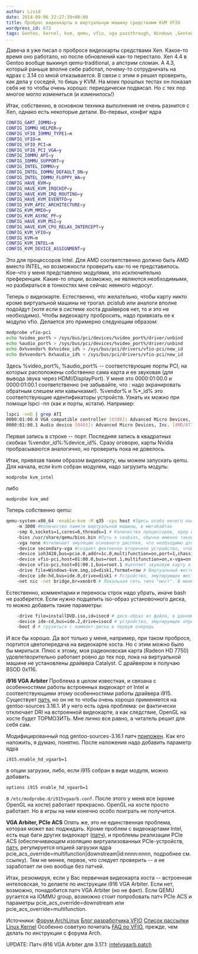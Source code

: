 ```yaml
---
author: Livid
date: 2014-09-06 22:27:39+00:00
title: Проброс видеокарты в виртуальную машину средствами KVM VFIO
wordpress_id: 672
tags: Gentoo, kernel, kvm, qemu, vfio, vga passthrough, Windows ,Gentoo, kernel, patch
...
```


Давеча я уже писал о пробросе видеокарты средствами Xen. Какое-то время
оно работало, но после обновлений как-то перестало. Xen 4.4 в Gentoo
вообще выкинул qemu-traditional, а апстрим сломан. А 4.3, который раньше
вполне себе работал, почему-то сотрудничать на ядрах с 3.14 со мной
отказывается. В связи с этим я решил проверить, как дела у соседей, то
бишь у KVM. На моих прошлых тестах он показал себя не то чтобы очень
хорошо: периодически подвисал. Но с тех пор многое могло измениться (и
изменилось!)

<!--more-->



Итак, собственно, в основном техника выполнения не очень разнится с Xen,
однако есть некоторые детали. Во-первых, конфиг ядра

```bash
CONFIG_GART_IOMMU=y
CONFIG_IOMMU_HELPER=y
CONFIG_VFIO_IOMMU_TYPE1=m
CONFIG_VFIO=m
CONFIG_VFIO_PCI=m
CONFIG_VFIO_PCI_VGA=y
CONFIG_IOMMU_API=y
CONFIG_IOMMU_SUPPORT=y
CONFIG_INTEL_IOMMU=y
CONFIG_INTEL_IOMMU_DEFAULT_ON=y
CONFIG_INTEL_IOMMU_FLOPPY_WA=y
CONFIG_HAVE_KVM=y
CONFIG_HAVE_KVM_IRQCHIP=y
CONFIG_HAVE_KVM_IRQ_ROUTING=y
CONFIG_HAVE_KVM_EVENTFD=y
CONFIG_KVM_APIC_ARCHITECTURE=y
CONFIG_KVM_MMIO=y
CONFIG_KVM_ASYNC_PF=y
CONFIG_HAVE_KVM_MSI=y
CONFIG_HAVE_KVM_CPU_RELAX_INTERCEPT=y
CONFIG_KVM_VFIO=y
CONFIG_KVM=m
CONFIG_KVM_INTEL=m
CONFIG_KVM_DEVICE_ASSIGNMENT=y
```

Это для процессоров Intel. Для AMD соответственно должно быть AMD вместо
INTEL, но возможности проверить как-то не представилось. Кое-что у меня
представлено модулями, это исключительно преференция. Какие-то опции,
возможно, не являются необходимыми, но разбираться в тонкостях мне
сейчас немного недосуг.

Теперь о видеокарте. Естественно, что желательно, чтобы карту никто
кроме виртуальной машины не трогал. pcistub или аналоги вполне подойдут
(хотя если в системе хоста драйверов нет, то и это не необходимо). Чтобы
видеокарту пробросить, надо привязать ее к модулю vfio. Делается это
примерно следующим образом:

```bash
modprobe vfio-pci
echo %video_port% > /sys/bus/pci/devices/%video_port%/driver/unbind
echo %audio_port% > /sys/bus/pci/devices/%video_port%/driver/unbind
echo 0x%vendor% 0x%video_id% > /sys/bus/pci/drivers/vfio-pci/new_id
echo 0x%vendor% 0x%audio_id% > /sys/bus/pci/drivers/vfio-pci/new_id
```

Здесь %video\_port%, %audio\_port% -- соответствующие порты PCI, на
которых расположены собственно сама карта и ее звуковая (для вывода
звука через HDMI/DisplayPort). У меня это 0000:01:00.0 и 0000:01:00.1
соответственно (не забывайте, что : надо экранировать обратным слешем
или кавычками!). %vendor% и %\*\_id% это соответствующие идентификаторы
устройств. Узнать их можно при помощи lspci -nn (как и порты, кстати).
Например:

```bash
lspci -nnD | grep ATI
0000:01:00.0 VGA compatible controller [0300]: Advanced Micro Devices, Inc. [AMD/ATI] Cape Verde PRO [Radeon HD 7750 / R7 250E] [1002:683f]
0000:01:00.1 Audio device [0403]: Advanced Micro Devices, Inc. [AMD/ATI] Cape Verde/Pitcairn HDMI Audio [Radeon HD 7700/7800 Series] [1002:aab0]
```

Первая запись в строке -- порт. Последняя запись в квадратных скобках
%vendor\_id%:%device\_id%.
Сразу оговорю, карты Nvidia пробрасываются аналогично, но проверить пока
не довелось.

Итак, привязав таким образом видеокарту, мы можем запускать qemu. Для
начала, если kvm собран модулем, надо загрузить модуль:

    modprobe kvm_intel

либо

    modprobe kvm_amd


Теперь собственно qemu:

```bash
qemu-system-x86_64 -enable-kvm -M q35 -cpu host #Здесь особо нечего настраивать. -cpu вместо host можно попробовать указать модель процессора, например, Haswell
    -m 3000 #Количество памяти виртуальной машины, в мегабайтах
    -smp 6,sockets=1,cores=6,threads=1 # Количество процессоров, ядер и потоков виртуальной машины. Изменить по вкусу.
    -bios /usr/share/qemu/bios.bin #Путь к seabios, обычно именно такой
    -vga none #отключает эмуляцию основного дисплея, что необходимо для работы проброшенной видеокарты.
    -device secondary-vga #создает фиктивное вторичное устройство, чтобы если qemu собран с поддержной sdl, spice, vnc или чего-то подобного, работал захват мыши и клавиатуры.
    -device ioh3420,bus=pcie.0,addr=1c.0,multifunction=on,port=1,chassis=1,id=root.1 # создает корневой порт pci-express, к которому мы цепляем видеокарту.
    -device vfio-pci,host=01:00.0,bus=root.1,multifunction=on,x-vga=on #цепляет видеокарту к корневому порту
    -device vfio-pci,host=01:00.1,bus=root.1 #цепляет звуковую карту к корневому порту. Иногда вместо bus=root.1 (при разных проблемах) здесь помогает bus=pcie.0, либо вообще не пробрасывать аудио
    -drive file=Windows-kvm.img,id=disk1,format=raw # Виртуальный жесткий диск, расположенный в файле, в данном случае Windows-kvm.img. Можно указать полный путь
    -device ide-hd,bus=ide.0,drive=disk1 # Устройство, эмулирующее жесткий диск, определенный выше
    -net nic -net bridge,br=xenbr0 # Локальная сеть типа "мост". В моем случае мост уже создан и называется xenbr0. О создании сетевого моста предлагаю ознакомиться с прошлой статьей по теме
```


Естественно, комментарии и переносы строк надо убрать, иначе bash не
разберется. Если нужно подцепить iso-образ установочного диска, то можно
добавить такие параметры:

```bash
    -drive file=installDVD.iso,id=isocd # диск-образ из файла, в данном случае installDVD.iso, можно задать полный путь
    -device ide-cd,bus=ide.2,drive=isocd # устройство, эмулирующее определенный выше диск
    -boot d # грузиться с компакт-диска в первую очередь
```



И все бы хорошо. Да вот только у меня, например, при таком пробросе,
портится цветопередача на видеокарте хоста. Но с этим можно было бы
мириться. Плюс к этому, моя радеоновская карта (Radeon HD 7750)
удовлетворительно работает ровно до тех пор, пока на виртуальной машине
не установлены драйвера Catalyst. С драйвером я получаю BSOD 0x116.

**i916 VGA Arbiter**
Проблема в целом известная, и связана с особенностями работы встроенных
видеокарт от Intel и соответствующими этому особенностями работы
драйвера i915. Существует [патч](https://lkml.org/lkml/2014/5/9/517), но
он не то чтобы очень хорошо применяется на gentoo-sources 3.16.1. И у
него есть одна проблема: он фактически отключает DRI на встроенной
видеокарте, а как следствие, OpenGL на хосте будет ТОРМОЗИТЬ. Мне лично
все равно, а читатель решит для себя сам.

Модифицированный под gentoo-sources-3.16.1 патч
[приложен](/files/intelvgaarb.patch).
Как его наложить, я думаю, понятно. После наложения надо добавить
параметр ядра

    i915.enable_hd_vgaarb=1

в опции загрузки, либо, если i915 собран в виде модуля, можно добавить

    options i915 enable_hd_vgaarb=1

в `/etc/modprobe.d/i915vgaarb.conf`. После этого у меня все (кроме
OpenGL на хосте) работает прекрасно. OpenGL на хосте просто работает. Но
в игры на нем конечно особо поиграть не получится.

**VGA Arbiter, PCIe ACS**
Опять же, это не единственная проблема, которая может вас поджидать.
Кроме проблем с видеокартами Intel, есть еще баги других видеокарт
([патч](https://lkml.org/lkml/2014/5/25/94)), и проблемы реализации PCIe
ACS (обеспечивающем изоляцию виртуализованных PCIe-устройств,
[патч](https://lkml.org/lkml/2013/5/30/513), регулируется опцией
загрузки ядра pcie\_acs\_override=multifunction|downstream|id:nnnn:nnnn,
подробнее см. ссылку). Тем не менее, первое, что следует проверить -- а
не заработает ли оно вообще без патчей.


Итак, резюмируя, если у Вас первичная видеокарта хоста -- встроенная
интеловская, то делаете по инструкции i916 VGA Arbiter. Если нет,
возможно, понадобится патч VGA Arbiter (но не факт). Если QEMU ругается
на IOMMU group, возможно стоит попробовать патч PCIe ACS и параметры
pcie\_acs\_override=downstream или pcie\_acs\_override=multifunction.

Источники:
[Форум ArchLinux](https://bbs.archlinux.org/viewtopic.php?id=162768)
[Блог разработчика VFIO](http://vfio.blogspot.com)
[Список рассылки Linux Kernel](http://lkml.org)
Особенно советую почитать [FAQ по
VFIO](http://vfio.blogspot.co.uk/2014/08/vfiovga-faq.html), прежде, чем
делать по инструкции с форума Arch.

UPDATE: Патч i916 VGA Arbiter для 3.17.1:
[intelvgaarb.patch](/files/01-intelvgaarb.patch)
